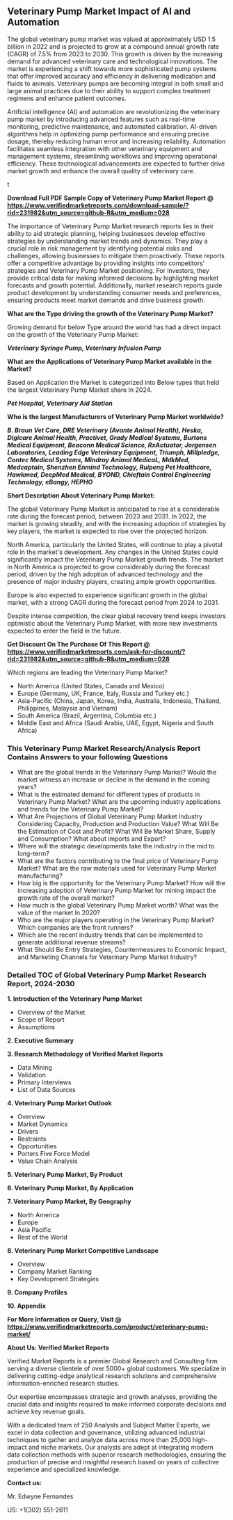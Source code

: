 <h2>Veterinary Pump Market Impact of AI and Automation</h2><p>The global veterinary pump market was valued at approximately USD 1.5 billion in 2022 and is projected to grow at a compound annual growth rate (CAGR) of 7.5% from 2023 to 2030. This growth is driven by the increasing demand for advanced veterinary care and technological innovations. The market is experiencing a shift towards more sophisticated pump systems that offer improved accuracy and efficiency in delivering medication and fluids to animals. Veterinary pumps are becoming integral in both small and large animal practices due to their ability to support complex treatment regimens and enhance patient outcomes.</p><p>Artificial intelligence (AI) and automation are revolutionizing the veterinary pump market by introducing advanced features such as real-time monitoring, predictive maintenance, and automated calibration. AI-driven algorithms help in optimizing pump performance and ensuring precise dosage, thereby reducing human error and increasing reliability. Automation facilitates seamless integration with other veterinary equipment and management systems, streamlining workflows and improving operational efficiency. These technological advancements are expected to further drive market growth and enhance the overall quality of veterinary care.</p>t</p><p id="" class=""><strong>Download Full PDF Sample Copy of Veterinary Pump Market Report @ <a href="https://www.verifiedmarketreports.com/download-sample/?rid=231982&utm_source=github-R&utm_medium=028" target="_blank">https://www.verifiedmarketreports.com/download-sample/?rid=231982&utm_source=github-R&utm_medium=028</a></strong></p><p>The importance of&nbsp;Veterinary Pump Market research reports lies in their ability to aid strategic planning, helping businesses develop effective strategies by understanding market trends and dynamics. They play a crucial role in risk management by identifying potential risks and challenges, allowing businesses to mitigate them proactively. These reports offer a competitive advantage by providing insights into competitors' strategies and Veterinary Pump Market positioning. For investors, they provide critical data for making informed decisions by highlighting market forecasts and growth potential. Additionally, market research reports guide product development by understanding consumer needs and preferences, ensuring products meet market demands and drive business growth.</p><p><strong>What are the&nbsp;Type driving the growth of the Veterinary Pump Market?</strong></p><p id="" class="">Growing demand for below Type around the world has had a direct impact on the growth of the Veterinary Pump Market:</p><em><strong>Veterinary Syringe Pump, Veterinary Infusion Pump</strong></em></p><strong>What are the&nbsp;Applications&nbsp;of Veterinary Pump Market available in the Market?</strong></p><p id="" class="">Based on Application the Market is categorized into Below types that held the largest Veterinary Pump Market share In 2024.</p><em><strong>Pet Hospital, Veterinary Aid Station</strong></em></p><strong>Who is the largest Manufacturers of Veterinary Pump Market worldwide?</strong></p><p><em><strong>B. Braun Vet Care, DRE Veterinary (Avante Animal Health), Heska, Digicare Animal Health, Practivet, Grady Medical Systems, Burtons Medical Equipment, Beaconn Medical Science, RxActuator, Jorgensen Laboratories, Leading Edge Veterinary Equipment, Triumph, Millpledge, Contec Medical Systems, Mindray Animal MedicaL, MdkMed, Medcaptain, Shenzhen Enmind Technology, Ruipeng Pet Healthcare, Hawkmed, DeepMed Medical, BYOND, Chieftain Control Engineering Technology, eBangy, HEPHO</strong></em></p><p id="" class=""><strong>Short Description About Veterinary Pump Market:</strong></p><p>The global Veterinary Pump Market is anticipated to rise at a considerable rate during the forecast period, between 2023 and 2031. In 2022, the market is growing steadily, and with the increasing adoption of strategies by key players, the market is expected to rise over the projected horizon.</p><p>North America, particularly the United States, will continue to play a pivotal role in the market's development. Any changes in the United States could significantly impact the Veterinary Pump Market growth trends. The market in North America is projected to grow considerably during the forecast period, driven by the high adoption of advanced technology and the presence of major industry players, creating ample growth opportunities.</p><p>Europe is also expected to experience significant growth in the global market, with a strong CAGR during the forecast period from 2024 to 2031.</p><p>Despite intense competition, the clear global recovery trend keeps investors optimistic about the Veterinary Pump Market, with more new investments expected to enter the field in the future.</p><p id="" class=""><strong>Get Discount On The Purchase Of This Report @ <a href="https://www.verifiedmarketreports.com/ask-for-discount/?rid=231982&utm_source=github-R&utm_medium=028" target="_blank">https://www.verifiedmarketreports.com/ask-for-discount/?rid=231982&utm_source=github-R&utm_medium=028</a></strong></p>Which regions are leading the Veterinary Pump Market?</p><ul><li>North America (United States, Canada and Mexico)</li><li>Europe (Germany, UK, France, Italy, Russia and Turkey etc.)</li><li>Asia-Pacific (China, Japan, Korea, India, Australia, Indonesia, Thailand, Philippines, Malaysia and Vietnam)</li><li>South America (Brazil, Argentina, Columbia etc.)</li><li>Middle East and Africa (Saudi Arabia, UAE, Egypt, Nigeria and South Africa)</li></ul><h3 id="" class="">This Veterinary Pump Market Research/Analysis Report Contains Answers to your following Questions</h3><ul><li>What are the global trends in the Veterinary Pump Market? Would the market witness an increase or decline in the demand in the coming years?</li><li>What is the estimated demand for different types of products in Veterinary Pump Market? What are the upcoming industry applications and trends for the Veterinary Pump Market?</li><li>What Are Projections of Global Veterinary Pump Market Industry Considering Capacity, Production and Production Value? What Will Be the Estimation of Cost and Profit? What Will Be Market Share, Supply and Consumption? What about imports and Export?</li><li>Where will the strategic developments take the industry in the mid to long-term?</li><li>What are the factors contributing to the final price of Veterinary Pump Market? What are the raw materials used for Veterinary Pump Market manufacturing?</li><li>How big is the opportunity for the Veterinary Pump Market? How will the increasing adoption of Veterinary Pump Market for mining impact the growth rate of the overall market?</li><li>How much is the global Veterinary Pump Market worth? What was the value of the market In 2020?</li><li>Who are the major players operating in the Veterinary Pump Market? Which companies are the front runners?</li><li>Which are the recent industry trends that can be implemented to generate additional revenue streams?</li><li>What Should Be Entry Strategies, Countermeasures to Economic Impact, and Marketing Channels for Veterinary Pump Market Industry?</li></ul><h3 id="" class="">Detailed TOC of Global Veterinary Pump Market Research Report, 2024-2030</h3><p id="" class=""><strong>1. Introduction of the Veterinary Pump Market</strong></p><ul><li>Overview of the Market</li><li>Scope of Report</li><li>Assumptions</li></ul><p id="" class=""><strong>2. Executive Summary</strong></p><p id="" class=""><strong>3. Research Methodology of Verified Market Reports</strong></p><ul><li>Data Mining</li><li>Validation</li><li>Primary Interviews</li><li>List of Data Sources</li></ul><p id="" class=""><strong>4. Veterinary Pump Market Outlook</strong></p><ul><li>Overview</li><li>Market Dynamics</li><li>Drivers</li><li>Restraints</li><li>Opportunities</li><li>Porters Five Force Model</li><li>Value Chain Analysis</li></ul><p id="" class=""><strong>5. Veterinary Pump Market, By Product</strong></p><p id="" class=""><strong>6. Veterinary Pump Market, By Application</strong></p><p id="" class=""><strong>7. Veterinary Pump Market, By Geography</strong></p><ul><li>North America</li><li>Europe</li><li>Asia Pacific</li><li>Rest of the World</li></ul><p id="" class=""><strong>8. Veterinary Pump Market Competitive Landscape</strong></p><ul><li>Overview</li><li>Company Market Ranking</li><li>Key Development Strategies</li></ul><p id="" class=""><strong>9. Company Profiles</strong></p><p id="" class=""><strong>10. Appendix</strong></p><p id="" class=""><strong>For More Information or Query, Visit @ <a href="https://www.verifiedmarketreports.com/product/veterinary-pump-market/" target="_blank">https://www.verifiedmarketreports.com/product/veterinary-pump-market/</a></strong></p><p id="" class=""><strong>About Us: Verified Market Reports</strong></p><p id="" class="">Verified Market Reports is a premier Global Research and Consulting firm serving a diverse clientele of over 5000+ global customers. We specialize in delivering cutting-edge analytical research solutions and comprehensive information-enriched research studies.</p><p id="" class="">Our expertise encompasses strategic and growth analyses, providing the crucial data and insights required to make informed corporate decisions and achieve key revenue goals.</p><p id="" class="">With a dedicated team of 250 Analysts and Subject Matter Experts, we excel in data collection and governance, utilizing advanced industrial techniques to gather and analyze data across more than 25,000 high-impact and niche markets. Our analysts are adept at integrating modern data collection methods with superior research methodologies, ensuring the production of precise and insightful research based on years of collective experience and specialized knowledge.</p><p id="" class=""><strong>Contact us:</strong></p><p id="" class="">Mr. Edwyne Fernandes</p><p id="" class="">US: +1(302) 551-2611</p>